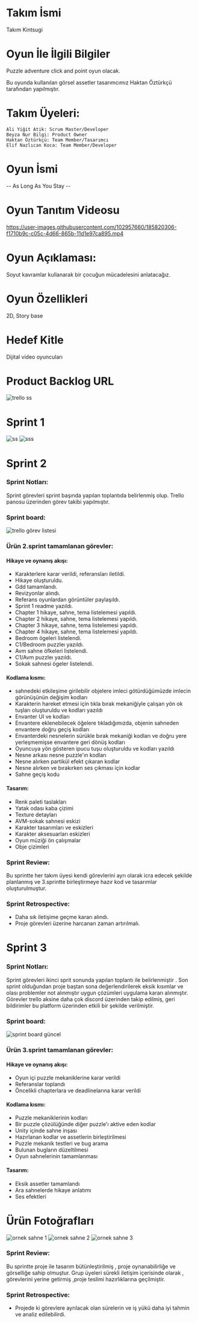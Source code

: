 # Takım İsmi

Takım Kintsugi

# Oyun İle İlgili Bilgiler

Puzzle adventure click and point oyun olacak.

Bu oyunda kullanılan görsel assetler tasarımcımız Haktan Öztürkçü tarafından yapılmıştır.

# Takım Üyeleri:

    Ali Yiğit Atik: Scrum Master/Developer
    Beyza Nur Bilgi: Product Owner    
    Haktan Öztürkçü: Team Member/Tasarımcı
    Elif Nazlıcan Koca: Team Member/Developer

# Oyun İsmi

-- As Long As You Stay --
#
# Oyun Tanıtım Videosu
https://user-images.githubusercontent.com/102957660/185820306-f1710b9c-c05c-4d66-865b-11d1e97ca895.mp4
#
# Oyun Açıklaması:
Soyut kavramlar kullanarak bir çocuğun mücadelesini anlatacağız. 

# Oyun Özellikleri
2D, Story base 

# Hedef Kitle
Dijital video oyuncuları

# Product Backlog URL
![trello ss](https://user-images.githubusercontent.com/104438447/167482252-b5f45b51-04d7-4259-8703-6f110449fccb.png)



# Sprint 1
![ss](https://user-images.githubusercontent.com/104438447/167482529-d9e34ebf-5fc7-408c-b6a3-45e42b9bb67a.png)
![sss](https://user-images.githubusercontent.com/104438447/167482810-849fa709-38cb-4422-a299-10e3ee460a79.png)




# Sprint 2

### Sprint Notları: 
Sprint görevleri sprint başında yapılan toplantıda belirlenmiş olup. Trello panosu üzerinden görev takibi yapılmıştır.

### Sprint board: 
![trello görev listesi](https://user-images.githubusercontent.com/102957660/169888138-8e3a2fac-20c8-49d7-b695-0f7e1ee2d324.png)

### Ürün 2.sprint tamamlanan görevler:
#### Hikaye ve oynanış akışı:
* Karakterlere karar verildi, referansları iletildi. 
* Hikaye oluşturuldu.
* Gdd tamamlandı.
* Revizyonlar alındı.
* Referans oyunlardan görüntüler paylaşıldı.
* Sprint 1 readme yazıldı.
* Chapter 1 hikaye, sahne, tema listelemesi yapıldı.
* Chapter 2 hikaye, sahne, tema listelemesi yapıldı.
* Chapter 3 hikaye, sahne, tema listelemesi yapıldı. 
* Chapter 4 hikaye, sahne, tema listelemesi yapıldı. 
* Bedroom ögeleri listelendi.
* C1/Bedroom puzzleı yazıldı.
* Avm sahne öfkeleri listelendi.
* C1/Avm puzzleı yazıldı.
* Sokak sahnesi ögeler listelendi.

#### Kodlama kısmı:
* sahnedeki etkileşime girilebilir objelere imleci götürdüğümüzde imlecin görünüşünün değişim kodları
* Karakterin hareket etmesi için tıkla bırak mekaniğiyle çalışan yön ok tuşları oluşturuldu ve kodları yazıldı 
* Envanter UI ve kodları
* Envantere eklenebilecek öğelere tıkladığımızda, objenin sahneden envantere doğru geçiş kodları
* Envanterdeki nesnelerin sürükle bırak mekaniği kodları ve doğru yere yerleşmemişse envantere geri dönüş kodları
* Oyuncuya yön gösteren ipucu tuşu oluşturuldu ve kodları yazıldı
* Nesne arkası nesne puzzle'ın kodları 
* Nesne alırken partikül efekt çıkaran kodlar
* Nesne alırken ve bırakırken ses çıkması için kodlar
* Sahne geçiş kodu

#### Tasarım:
* Renk paleti taslakları
* Yatak odası kaba çizimi
* Texture detayları
* AVM-sokak sahnesi eskizi
* Karakter tasarımları ve eskizleri
* Karakter aksesuarları eskizleri
* Oyun müziği ön çalışmalar
* Obje çizimleri

### Sprint Review:
Bu sprintte her takım üyesi kendi görevlerini ayrı olarak icra edecek şekilde planlanmış ve 3.sprintte birleştirmeye hazır kod ve tasarımlar oluşturulmuştur.

### Sprint Retrospective:
* Daha sık iletişime geçme kararı alındı.
* Proje görevleri üzerine harcanan zaman artırılmalı.

# Sprint 3

### Sprint Notları: 
Sprint görevleri ikinci sprit sonunda yapılan toplantı ile belirlenmiştir . Son sprint olduğundan proje baştan sona değerlendirilerek eksik kısımlar ve olası problemler not alınmıştır uygun çözümleri uygulama kararı alınmıştır. Görevler trello aksine daha çok  discord üzerinden takip edilmiş, geri bildirimler bu platform üzerinden etkili bir şekilde verilmiştir.

### Sprint board: 
 
![sprint board güncel](https://user-images.githubusercontent.com/73478689/172166059-185ba348-8b0d-49cc-9842-8d982e5a0be8.png)


### Ürün 3.sprint tamamlanan görevler:
#### Hikaye ve oynanış akışı:
* Oyun içi puzzle mekaniklerine karar verildi
* Referanslar toplandı
* Öncelikli chapterlara ve deadlinelarına karar verildi

#### Kodlama kısmı:
* Puzzle mekaniklerinin kodları 
* Bir puzzle çözülüğünde diğer puzzle'ı aktive eden kodlar 
* Unity içinde sahne inşası
* Hazırlanan kodlar ve assetlerin birleştirilmesi
* Puzzle mekanik testleri ve bug arama
* Bulunan bugların düzeltilmesi
* Oyun sahnelerinin tamamlanması

#### Tasarım:
* Eksik assetler tamamlandı 
* Ara sahnelerde hikaye anlatımı
* Ses efektleri 

# Ürün Fotoğrafları
![ornek sahne 1](https://user-images.githubusercontent.com/73478689/172162070-21936f90-b41c-4b53-b49d-a6df0239c56c.png)
![ornek sahne 2](https://user-images.githubusercontent.com/73478689/172162086-4df15d4d-b124-4dc6-a2e1-2667a01b116e.png)
![ornek sahne 3](https://user-images.githubusercontent.com/73478689/172162118-010e00ef-7fdf-4012-9230-7eaf7ca2ec1c.png)

### Sprint Review:
Bu sprintte proje ile tasarım bütünleştirilmiş , proje oynanabilirliğe ve görselliğe sahip olmuştur. Grup üyeleri sürekli iletişim içerisinde olarak , görevlerini yerine getirmiş ,proje teslimi hazırlıklarına geçilmiştir. 

### Sprint Retrospective:
* Projede ki görevlere ayrılacak olan sürelerin ve iş yükü daha iyi tahmin ve analiz edilebilirdi. 




